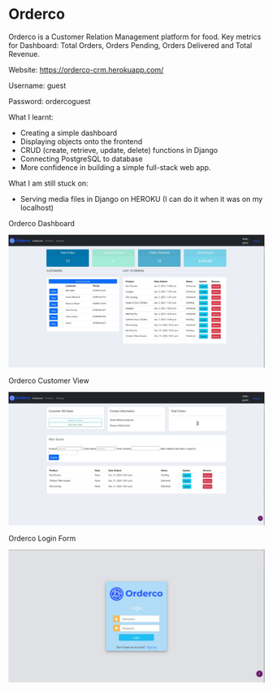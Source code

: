 # Orderco
Orderco is a Customer Relation Management platform for food. Key metrics for Dashboard: Total Orders, Orders Pending, Orders Delivered and Total Revenue.

Website: https://orderco-crm.herokuapp.com/

Username: guest

Password: ordercoguest


What I learnt:
- Creating a simple dashboard
- Displaying objects onto the frontend
- CRUD (create, retrieve, update, delete) functions in Django
- Connecting PostgreSQL to database
- More confidence in building a simple full-stack web app.

What I am still stuck on:
- Serving media files in Django on HEROKU (I can do it when it was on my localhost)


Orderco Dashboard

![Image of Dashboard](https://github.com/Johanawan/Orderco/blob/main/imgs/Orderco.JPG)

Orderco Customer View

![Image of Customer](https://github.com/Johanawan/Orderco/blob/main/imgs/Orderco2.JPG)

Orderco Login Form

![Image of Registration](https://github.com/Johanawan/Orderco/blob/main/imgs/Orderco3.JPG)
